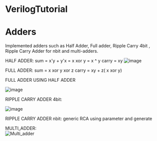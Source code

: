 # VerilogTutorial
# Adders
Implemented adders such as Half Adder, Full adder, Ripple Carry 4bit , Ripple Carry Adder for nbit and multi-adders.

HALF ADDER:
  sum = x'y + y'x = x xor y = x ^ y
  carry = xy
   ![image](https://github.com/ravalika-karnati/VerilogTutorial/assets/131842119/cfbe2524-4d8b-4fd9-91bd-78f864e941d2)

FULL ADDER:
   sum = x xor y xor z
   carry = xy + z( x xor y)
   
FULL ADDER USING HALF ADDER  
             
![image](https://github.com/ravalika-karnati/VerilogTutorial/assets/131842119/2374d38d-f06e-4e3f-b047-628b47faab33)

RIPPLE CARRY ADDER 4bit:

![image](https://github.com/ravalika-karnati/VerilogTutorial/assets/131842119/14ee5815-aa98-46df-92f0-1f8119400ff4)

RIPPLE CARRY ADDER nbit:
    generic RCA using parameter and generate

MULTI_ADDER:   
![Multi_adder](https://github.com/ravalika-karnati/VerilogTutorial/assets/131842119/676825b2-33ae-473e-b265-780d946b4e2f)


